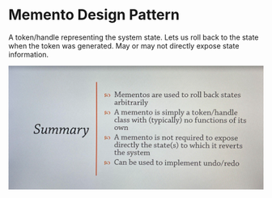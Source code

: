 # Memento Design Pattern

A token/handle representing the system state. Lets us roll back to the state when the token was generated. May or may not directly expose state information.

![Alt text](./mementoSummary.png)